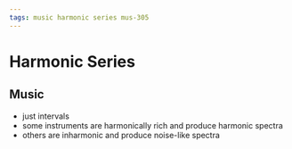 ```yaml
---
tags: music harmonic series mus-305
---
```


# Harmonic Series

## Music

- just intervals
- some instruments are harmonically rich and produce harmonic spectra
- others are inharmonic and produce noise-like spectra
